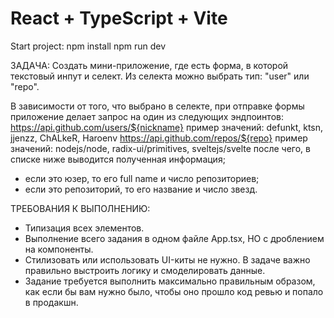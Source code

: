 # React + TypeScript + Vite

Start project:
npm install
npm run dev

ЗАДАЧА:
Создать мини-приложение, где есть форма, в которой текстовый инпут и селект.
Из селекта можно выбрать тип: "user" или "repo".

В зависимости от того, что выбрано в селекте, при отправке формы приложение делает запрос на один из следующих эндпоинтов:
https://api.github.com/users/${nickname} 
пример значений: defunkt, ktsn, jjenzz, ChALkeR, Haroenv
https://api.github.com/repos/${repo}
пример значений: nodejs/node, radix-ui/primitives, sveltejs/svelte
после чего, в списке ниже выводится полученная информация;
- если это юзер, то его full name и число репозиториев;
- если это репозиторий, то его название и число звезд.

ТРЕБОВАНИЯ К ВЫПОЛНЕНИЮ:
- Типизация всех элементов.
- Выполнение всего задания в одном файле App.tsx, НО с дроблением на компоненты.
- Стилизовать или использовать UI-киты не нужно. В задаче важно правильно выстроить логику и смоделировать данные.
- Задание требуется выполнить максимально правильным образом, как если бы вам нужно было, чтобы оно прошло код ревью и попало в продакшн.

